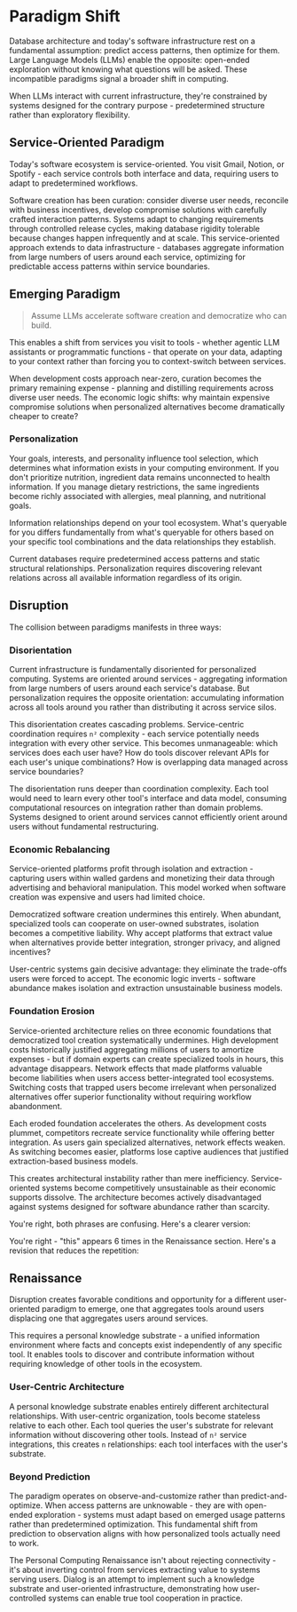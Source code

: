 # Paradigm Shift

Database architecture and today's software infrastructure rest on a fundamental assumption: predict access patterns, then optimize for them. Large Language Models (LLMs) enable the opposite: open-ended exploration without knowing what questions will be asked. These incompatible paradigms signal a broader shift in computing.

When LLMs interact with current infrastructure, they're constrained by systems designed for the contrary purpose - predetermined structure rather than exploratory flexibility.

## Service-Oriented Paradigm

Today's software ecosystem is service-oriented. You visit Gmail, Notion, or Spotify - each service controls both interface and data, requiring users to adapt to predetermined workflows.

Software creation has been curation: consider diverse user needs, reconcile with business incentives, develop compromise solutions with carefully crafted interaction patterns. Systems adapt to changing requirements through controlled release cycles, making database rigidity tolerable because changes happen infrequently and at scale. This service-oriented approach extends to data infrastructure - databases aggregate information from large numbers of users around each service, optimizing for predictable access patterns within service boundaries.

## Emerging Paradigm

> Assume LLMs accelerate software creation and democratize who can build.

This enables a shift from services you visit to tools - whether agentic LLM assistants or programmatic functions - that operate on your data, adapting to your context rather than forcing you to context-switch between services.

When development costs approach near-zero, curation becomes the primary remaining expense - planning and distilling requirements across diverse user needs. The economic logic shifts: why maintain expensive compromise solutions when personalized alternatives become dramatically cheaper to create?

### Personalization

Your goals, interests, and personality influence tool selection, which determines what information exists in your computing environment. If you don't prioritize nutrition, ingredient data remains unconnected to health information. If you manage dietary restrictions, the same ingredients become richly associated with allergies, meal planning, and nutritional goals.

Information relationships depend on your tool ecosystem. What's queryable for you differs fundamentally from what's queryable for others based on your specific tool combinations and the data relationships they establish.

Current databases require predetermined access patterns and static structural relationships. Personalization requires discovering relevant relations across all available information regardless of its origin.

## Disruption

The collision between paradigms manifests in three ways:

### Disorientation

Current infrastructure is fundamentally disoriented for personalized computing. Systems are oriented around services - aggregating information from large numbers of users around each service's database. But personalization requires the opposite orientation: accumulating information across all tools around you rather than distributing it across service silos.

This disorientation creates cascading problems. Service-centric coordination requires `n²` complexity - each service potentially needs integration with every other service. This becomes unmanageable: which services does each user have? How do tools discover relevant APIs for each user's unique combinations? How is overlapping data managed across service boundaries?

The disorientation runs deeper than coordination complexity. Each tool would need to learn every other tool's interface and data model, consuming computational resources on integration rather than domain problems. Systems designed to orient around services cannot efficiently orient around users without fundamental restructuring.

### Economic Rebalancing

Service-oriented platforms profit through isolation and extraction - capturing users within walled gardens and monetizing their data through advertising and behavioral manipulation. This model worked when software creation was expensive and users had limited choice.

Democratized software creation undermines this entirely. When abundant, specialized tools can cooperate on user-owned substrates, isolation becomes a competitive liability. Why accept platforms that extract value when alternatives provide better integration, stronger privacy, and aligned incentives?

User-centric systems gain decisive advantage: they eliminate the trade-offs users were forced to accept. The economic logic inverts - software abundance makes isolation and extraction unsustainable business models.

### Foundation Erosion

Service-oriented architecture relies on three economic foundations that democratized tool creation systematically undermines. High development costs historically justified aggregating millions of users to amortize expenses - but if domain experts can create specialized tools in hours, this advantage disappears. Network effects that made platforms valuable become liabilities when users access better-integrated tool ecosystems. Switching costs that trapped users become irrelevant when personalized alternatives offer superior functionality without requiring workflow abandonment.

Each eroded foundation accelerates the others. As development costs plummet, competitors recreate service functionality while offering better integration. As users gain specialized alternatives, network effects weaken. As switching becomes easier, platforms lose captive audiences that justified extraction-based business models.

This creates architectural instability rather than mere inefficiency. Service-oriented systems become competitively unsustainable as their economic supports dissolve. The architecture becomes actively disadvantaged against systems designed for software abundance rather than scarcity.

You're right, both phrases are confusing. Here's a clearer version:

You're right - "this" appears 6 times in the Renaissance section. Here's a revision that reduces the repetition:

## Renaissance

Disruption creates favorable conditions and opportunity for a different user-oriented paradigm to emerge, one that aggregates tools around users displacing one that aggregates users around services.

This requires a personal knowledge substrate - a unified information environment where facts and concepts exist independently of any specific tool. It enables tools to discover and contribute information without requiring knowledge of other tools in the ecosystem.

### User-Centric Architecture

A personal knowledge substrate enables entirely different architectural relationships. With user-centric organization, tools become stateless relative to each other. Each tool queries the user's substrate for relevant information without discovering other tools. Instead of `n²` service integrations, this creates `n` relationships: each tool interfaces with the user's substrate.

### Beyond Prediction

The paradigm operates on observe-and-customize rather than predict-and-optimize. When access patterns are unknowable -  they are with open-ended exploration - systems must adapt based on emerged usage patterns rather than predetermined optimization. This fundamental shift from prediction to observation aligns with how personalized tools actually need to work.

The Personal Computing Renaissance isn't about rejecting connectivity - it's about inverting control from services extracting value to systems serving users. Dialog is an attempt to implement such a knowledge substrate and user-oriented infrastructure, demonstrating how user-controlled systems can enable true tool cooperation in practice.
